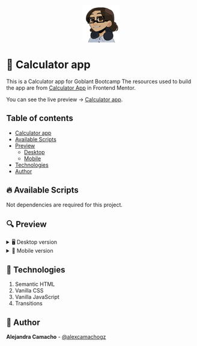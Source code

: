 <p align="center">
    <a href="https://www.twitter.com/alexcamachogz">
        <img src="https://raw.githubusercontent.com/alexcamachogz/spa-react/development/src/assets/alex-icon.png" height="100" alt="Alex Camacho"/>
    </a>
</p>

<h1 id="calc">🧮 Calculator app</h1>

This is a Calculator app for Goblant Bootcamp
The resources used to build the app are from [Calculator App](https://www.frontendmentor.io/challenges/calculator-app-9lteq5N29) in Frontend Mentor.

You can see the live preview → [Calculator app](https://calc.alexcamachogz.com/).

## Table of contents

- [Calculator app](#calc)
- [Available Scripts](#scripts)
- [Preview](#preview)
  - [Desktop](#desktop)
  - [Mobile](#mobile)
- [Technologies](#technologies)
- [Author](#author)

<h2 id="scripts">🔥 Available Scripts</h2>
Not dependencies are required for this project.

<h2 id="preview">🔍 Preview</h2>

<details>
  <summary id="desktop">🖥 Desktop version</summary>    
  <img src="./images/desktop-view.png" alt="Desktop view">
</details>

<details>
  <summary id="mobile">📱 Mobile version</summary>  
  <img src="./images/mobile-view.png" alt="Mobile view">
</details>

<h2 id="technologies">📌 Technologies</h2>

1. Semantic HTML
2. Vanilla CSS
3. Vanilla JavaScript
4. Transitions

<h2 id="author">🌟 Author</h2>

**Alejandra Camacho** - [@alexcamachogz](https://github.com/alexcamachogz)
